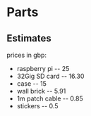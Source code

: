 Parts
=====

Estimates
---------
prices in gbp:

 * raspberry pi   -- 25
 * 32Gig SD card  -- 16.30
 * case           -- 15
 * wall brick     -- 5.91
 * 1m patch cable -- 0.85
 * stickers       -- 0.5
